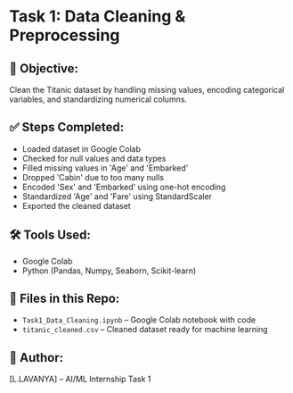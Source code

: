 # Task 1: Data Cleaning & Preprocessing

## 🎯 Objective:
Clean the Titanic dataset by handling missing values, encoding categorical variables, and standardizing numerical columns.

## ✅ Steps Completed:
- Loaded dataset in Google Colab
- Checked for null values and data types
- Filled missing values in 'Age' and 'Embarked'
- Dropped 'Cabin' due to too many nulls
- Encoded 'Sex' and 'Embarked' using one-hot encoding
- Standardized 'Age' and 'Fare' using StandardScaler
- Exported the cleaned dataset

## 🛠 Tools Used:
- Google Colab
- Python (Pandas, Numpy, Seaborn, Scikit-learn)

## 📁 Files in this Repo:
- `Task1_Data_Cleaning.ipynb` – Google Colab notebook with code
- `titanic_cleaned.csv` – Cleaned dataset ready for machine learning

## 📌 Author:
[L.LAVANYA] – AI/ML Internship Task 1
